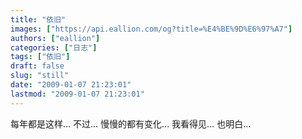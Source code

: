 ```yaml
---
title: "依旧"
images: ["https://api.eallion.com/og?title=%E4%BE%9D%E6%97%A7"]
authors: ["eallion"]
categories: ["日志"]
tags: ["依旧"]
draft: false
slug: "still"
date: "2009-01-07 21:23:01"
lastmod: "2009-01-07 21:23:01"
---
```


每年都是这样...
不过...
慢慢的都有变化...
我看得见...
也明白...
